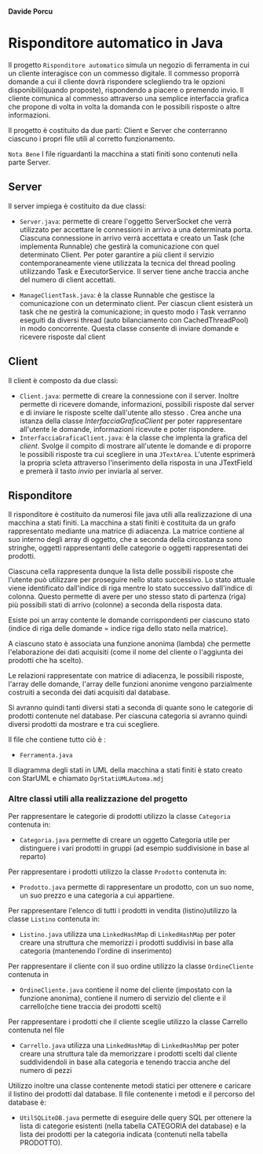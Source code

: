 **Davide Porcu**

# Risponditore automatico in Java

Il progetto `Risponditore automatico` simula un negozio di ferramenta in cui un cliente interagisce con un commesso digitale.
Il commesso proporrà domande a cui il cliente dovrà rispondere sclegliendo tra le opzioni disponibili(quando proposte), 
rispondendo a piacere o premendo invio.
Il cliente comunica al commesso attraverso una semplice interfaccia grafica che propone di volta in volta la domanda 
con le possibili risposte o altre informazioni.

Il progetto è costituito da due parti: Client e Server che conterranno ciascuno i propri file utili al corretto funzionamento.

`Nota Bene` I file riguardanti la macchina a stati finiti sono contenuti nella parte Server.

## Server
Il server impiega è costituito da due classi:

- `Server.java`: permette di creare l'oggetto ServerSocket che verrà utilizzato per accettare le connessioni in arrivo a una determinata porta. Ciascuna connessione in arrivo verrà accettata e creato un Task (che implementa Runnable) che gestirà la comunicazione con quel determinato Client. Per poter garantire a più client il servizio contemporaneamente viene utilizzata la tecnica del thread pooling utilizzando Task e ExecutorService. Il server tiene anche traccia anche del numero di client accettati. 

- `ManageClientTask.java`: è la classe Runnable che gestisce la comunicazione con un determinato client. Per ciascun client esisterà un task che ne gestirà la comunicazione; in questo modo i Task verranno eseguiti da diversi thread (auto bilanciamento con CachedThreadPool) in modo concorrente.
Questa classe consente di inviare domande e ricevere risposte dal client

## Client
Il client è composto da due classi:
- `Client.java`: permette di creare la connessione con il server. Inoltre permette di ricevere domande, informazioni, possibili risposte dal server e di inviare le risposte scelte dall'utente allo stesso . Crea anche una istanza della classe _InterfacciaGraficaClient_ per poter rappresentare all'utente le domande, informazioni ricevute e poter rispondere.
- `InterfacciaGraficaClient.java`: è la classe che implenta la grafica del _client_. Svolge il compito di mostrare all'utente le domande e di proporre le possibili risposte tra cui scegliere in una `JTextArea`. L'utente esprimerà la propria scleta attraverso l'inserimento della risposta in una  JTextField e premerà il tasto _invio_ per inviarla al server. 

## Risponditore

Il risponditore è costituito da numerosi file java utili alla realizzazione di una macchina a stati finiti.
La macchina a stati finiti è costituita da un grafo rappresentato mediante una matrice di adiacenza.
La matrice contiene al suo interno degli array di oggetto, che a seconda della circostanza sono stringhe, oggetti rappresentanti delle categorie o oggetti rappresentati dei prodotti.

Ciascuna cella rappresenta dunque la lista delle possibili risposte che l'utente può utilizzare per proseguire nello stato successivo.
Lo stato attuale viene identificato dall'indice di riga mentre lo stato successivo dall'indice di colonna. Questo permette di avere per uno stesso stato di partenza (riga) più possibili stati di arrivo (colonne) a seconda della risposta data.

Esiste poi un array contente le domande corrispondenti per ciascuno stato (indice di riga delle domande = indice riga dello stato nella matrice).

A ciascuno stato è associata una funzione anonima (lambda) che permette l'elaborazione dei dati acquisiti (come il nome del cliente o l'aggiunta dei prodotti che ha scelto).

Le relazioni rappresentate con matrice di adiacenza, le possibili risposte, l'array delle domande, l'array delle funzioni anonime vengono parzialmente costruiti a seconda dei dati acquisiti dal database. 

Si avranno quindi tanti diversi stati a seconda di quante sono le categorie di prodotti contenute nel database. Per ciascuna categoria si avranno quindi diversi prodotti da mostrare e tra cui scegliere.

Il file  che contiene tutto ciò è :
- `Ferramenta.java`

Il diagramma degli stati in UML della macchina a stati finiti è stato creato con StarUML e chiamato `DgrStatiUMLAutoma.mdj `

### Altre classi utili alla realizzazione del progetto

Per rappresentare le categorie di prodotti utilizzo la classe `Categoria` contenuta in:
- `Categoria.java`
permette di creare un oggetto Categoria utile per distinguere i vari prodotti in gruppi (ad esempio suddivisione in base al reparto)

Per rappresentare i prodotti utilizzo la classe `Prodotto` contenuta in:
- `Prodotto.java`
permette di rappresentare un prodotto, con un suo nome, un suo prezzo e una categoria a cui appartiene.

Per rappresentare l'elenco di tutti i prodotti in vendita (listino)utilizzo la classe `Listino` contenuta in:
- `Listino.java`
utilizza una `LinkedHashMap` di `LinkedHashMap` per poter creare una struttura che memorizzi i prodotti suddivisi in base alla categoria (mantenendo l'ordine di inserimento)

Per rappresentare il cliente con il suo ordine utilizzo la classe `OrdineCliente` contenuta in 
- `OrdineCliente.java`
contiene il nome del cliente (impostato con la funzione anonima), contiene il numero di servizio del cliente e il carrello(che tiene traccia dei prodotti scelti)

Per rappresentare i prodotti che il cliente sceglie utilizzo la classe Carrello contenuta nel file
- `Carrello.java`
utilizza una `LinkedHashMap` di `LinkedHashMap` per poter creare una struttura tale da memorizzare i prodotti scelti dal cliente suddividendoli in base alla categoria e tenendo traccia anche del numero di pezzi

Utilizzo inoltre una classe contenente metodi statici per ottenere e caricare il listino dei prodotti dal database. Il file contenente i metodi e il percorso del database è:
- `UtilSQLiteDB.java`
permette di eseguire delle query SQL per ottenere la lista di categorie esistenti (nella tabella CATEGORIA del database) e la lista dei prodotti per la categoria indicata (contenuti nella tabella PRODOTTO).

